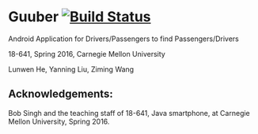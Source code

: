 # Guuber [![Build Status](https://travis-ci.org/helunwencser/Guuber.svg?branch=master)](https://travis-ci.org/helunwencser/Guuber)

Android Application for Drivers/Passengers to find Passengers/Drivers

18-641, Spring 2016, Carnegie Mellon University  

Lunwen He, Yanning Liu, Ziming Wang

Acknowledgements:
---------------------------------------------------------
Bob Singh and the teaching staff of 18-641, 
Java smartphone, at Carnegie Mellon University, Spring 2016.
